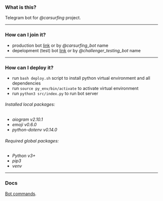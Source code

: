 ### What is this?   

Telegram bot for *@carsurfing* project.

***

### How can I join it?

 - production bot [link](t.me/carsurfing_bot) or by *@carsurfing_bot* name
 - depelopment (test) bot [link](t.me/challenger_testing_bot) or by *@challenger_testing_bot* name

***

### How can I deploy it?

 * run `bash deploy.sh` script to install python virtual environment and all dependencies
 * run `source py_env/bin/activate` to activate virtual environment
 * run `python3 src/index.py` to run bot server

###### Installed local packages:

 * *aiogram v2.10.1*
 * *emoji v0.6.0*
 * *python-dotenv v0.14.0*

###### Required global packages:

 * *Python v3+*
 * *pip3*
 * *venv*
    
***

### Docs

[Bot commands](./BOT_COMMANDS.md).
